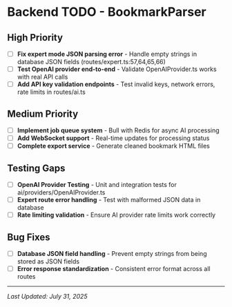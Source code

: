 # Backend TODO - BookmarkParser

## High Priority
- [ ] **Fix expert mode JSON parsing error** - Handle empty strings in database JSON fields (routes/expert.ts:57,64,65,66)
- [ ] **Test OpenAI provider end-to-end** - Validate OpenAIProvider.ts works with real API calls
- [ ] **Add API key validation endpoints** - Test invalid keys, network errors, rate limits in routes/ai.ts

## Medium Priority  
- [ ] **Implement job queue system** - Bull with Redis for async AI processing
- [ ] **Add WebSocket support** - Real-time updates for processing status
- [ ] **Complete export service** - Generate cleaned bookmark HTML files

## Testing Gaps
- [ ] **OpenAI Provider Testing** - Unit and integration tests for ai/providers/OpenAIProvider.ts
- [ ] **Expert route error handling** - Test with malformed JSON data in database
- [ ] **Rate limiting validation** - Ensure AI provider rate limits work correctly

## Bug Fixes
- [ ] **Database JSON field handling** - Prevent empty strings from being stored as JSON fields
- [ ] **Error response standardization** - Consistent error format across all routes

---
*Last Updated: July 31, 2025*